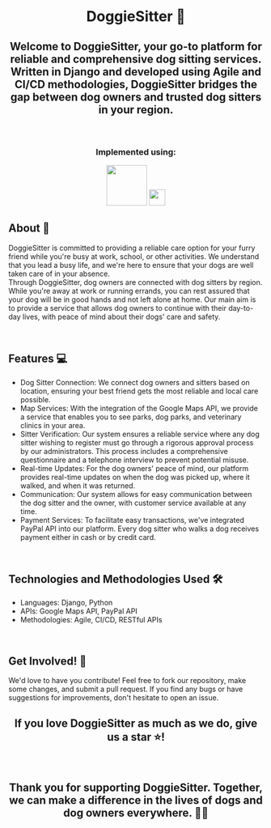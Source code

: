 # <p align="center"> DoggieSitter 🐶 </p>

## <p align="center"> Welcome to DoggieSitter, your go-to platform for reliable and comprehensive dog sitting services. Written in Django and developed using Agile and CI/CD methodologies, DoggieSitter bridges the gap between dog owners and trusted dog sitters in your region.</p>

<br>

### <p align ="center"> Implemented using: </p>
<p align ="center">
<a href="https://www.djangoproject.com/" target="_blank" rel="noreferrer">   <img src="https://cdn.icon-icons.com/icons2/2415/PNG/512/django_original_logo_icon_146559.png" width="80" height="80" /></a>
<a href="https://www.python.org/" target="_blank" rel="noreferrer">   <img src="https://upload.wikimedia.org/wikipedia/commons/thumb/c/c3/Python-logo-notext.svg/800px-Python-logo-notext.svg.png" width="32" height="32" /></a></p>

## About 📖
DoggieSitter is committed to providing a reliable care option for your furry friend while you're busy at work, school, or other activities. We understand that you lead a busy life, and we're here to ensure that your dogs are well taken care of in your absence.
<br>
Through DoggieSitter, dog owners are connected with dog sitters by region. While you're away at work or running errands, you can rest assured that your dog will be in good hands and not left alone at home. Our main aim is to provide a service that allows dog owners to continue with their day-to-day lives, with peace of mind about their dogs' care and safety.

<br>

## Features 💻
 -  Dog Sitter Connection: We connect dog owners and sitters based on location, ensuring your best friend gets the most reliable and local care possible.
 -  Map Services: With the integration of the Google Maps API, we provide a service that enables you to see parks, dog parks, and veterinary clinics in your area.
 -  Sitter Verification: Our system ensures a reliable service where any dog sitter wishing to register must go through a rigorous approval process by our administrators. This process includes a comprehensive questionnaire and a telephone interview to prevent potential misuse.
 -  Real-time Updates: For the dog owners' peace of mind, our platform provides real-time updates on when the dog was picked up, where it walked, and when it was returned.
 -  Communication: Our system allows for easy communication between the dog sitter and the owner, with customer service available at any time.
 -  Payment Services: To facilitate easy transactions, we've integrated PayPal API into our platform. Every dog sitter who walks a dog receives payment either in cash or by credit card.

<br>

## Technologies and Methodologies Used 🛠️
 -  Languages: Django, Python
 -  APIs: Google Maps API, PayPal API
 -  Methodologies: Agile, CI/CD, RESTful APIs

<br>

## Get Involved! 👋
We'd love to have you contribute! Feel free to fork our repository, make some changes, and submit a pull request. If you find any bugs or have suggestions for improvements, don't hesitate to open an issue.

## <p align="center">If you love DoggieSitter as much as we do, give us a star ⭐️! </p>

  <br>
  
## <p align="center">Thank you for supporting DoggieSitter. Together, we can make a difference in the lives of dogs and dog owners everywhere. 🐾💖</p>
